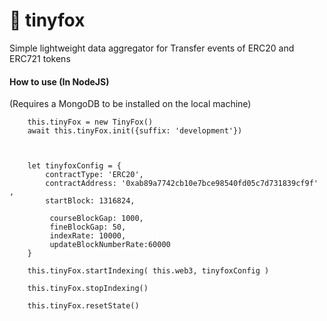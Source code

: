 # 🦊 tinyfox 
Simple lightweight data aggregator for Transfer events of ERC20 and ERC721 tokens 



#### How to use (In NodeJS) 
(Requires a MongoDB to be installed on the local machine) 


        this.tinyFox = new TinyFox()
        await this.tinyFox.init({suffix: 'development'})



        let tinyfoxConfig = {
            contractType: 'ERC20',
            contractAddress: '0xab89a7742cb10e7bce98540fd05c7d731839cf9f' ,
            startBlock: 1316824,
            
             courseBlockGap: 1000, 
             fineBlockGap: 50,
             indexRate: 10000,
             updateBlockNumberRate:60000
        } 

        this.tinyFox.startIndexing( this.web3, tinyfoxConfig )  
        
        this.tinyFox.stopIndexing()   
        
        this.tinyFox.resetState()  
        
        
        
        
        
